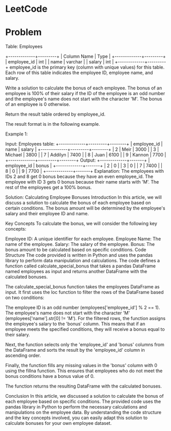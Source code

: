 # LeetCode

# Problem
Table: Employees

+-------------+---------+
| Column Name | Type    |
+-------------+---------+
| employee_id | int     |
| name        | varchar |
| salary      | int     |
+-------------+---------+
employee_id is the primary key (column with unique values) for this table.
Each row of this table indicates the employee ID, employee name, and salary.
 

Write a solution to calculate the bonus of each employee. The bonus of an employee is 100% of their salary if the ID of the employee is an odd number and the employee's name does not start with the character 'M'. The bonus of an employee is 0 otherwise.

Return the result table ordered by employee_id.

The result format is in the following example.

 

Example 1:

Input: 
Employees table:
+-------------+---------+--------+
| employee_id | name    | salary |
+-------------+---------+--------+
| 2           | Meir    | 3000   |
| 3           | Michael | 3800   |
| 7           | Addilyn | 7400   |
| 8           | Juan    | 6100   |
| 9           | Kannon  | 7700   |
+-------------+---------+--------+
Output: 
+-------------+-------+
| employee_id | bonus |
+-------------+-------+
| 2           | 0     |
| 3           | 0     |
| 7           | 7400  |
| 8           | 0     |
| 9           | 7700  |
+-------------+-------+
Explanation: 
The employees with IDs 2 and 8 get 0 bonus because they have an even employee_id.
The employee with ID 3 gets 0 bonus because their name starts with 'M'.
The rest of the employees get a 100% bonus.

Solution: Calculating Employee Bonuses
Introduction
In this article, we will discuss a solution to calculate the bonus of each employee based on certain conditions. The bonus amount will be determined by the employee's salary and their employee ID and name.

Key Concepts
To calculate the bonus, we will consider the following key concepts:

Employee ID: A unique identifier for each employee.
Employee Name: The name of the employee.
Salary: The salary of the employee.
Bonus: The bonus amount to be calculated based on specific conditions.
Code Structure
The code provided is written in Python and uses the pandas library to perform data manipulation and calculations. The code defines a function called calculate_special_bonus that takes a pandas DataFrame named employees as input and returns another DataFrame with the calculated bonuses.

The calculate_special_bonus function takes the employees DataFrame as input. It first uses the loc function to filter the rows of the DataFrame based on two conditions:

The employee ID is an odd number (employees['employee_id'] % 2 == 1).
The employee's name does not start with the character 'M' (employees['name'].str[0] != 'M').
For the filtered rows, the function assigns the employee's salary to the 'bonus' column. This means that if an employee meets the specified conditions, they will receive a bonus equal to their salary.

Next, the function selects only the 'employee_id' and 'bonus' columns from the DataFrame and sorts the result by the 'employee_id' column in ascending order.

Finally, the function fills any missing values in the 'bonus' column with 0 using the fillna function. This ensures that employees who do not meet the bonus conditions have a bonus value of 0.

The function returns the resulting DataFrame with the calculated bonuses.

Conclusion
In this article, we discussed a solution to calculate the bonus of each employee based on specific conditions. The provided code uses the pandas library in Python to perform the necessary calculations and manipulations on the employee data. By understanding the code structure and the key concepts involved, you can easily adapt this solution to calculate bonuses for your own employee dataset.